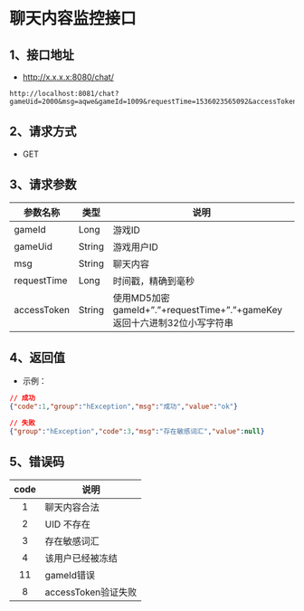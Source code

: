 # 聊天内容监控接口

## 1、接口地址
* http://x.x.x.x:8080/chat/

```
http://localhost:8081/chat?gameUid=2000&msg=aqwe&gameId=1009&requestTime=1536023565092&accessToken=5a688135eb4f09ae411affb9ae83c495
```

## 2、请求方式
* GET

## 3、请求参数

| 参数名称 | 类型 | 说明 |
| ----- | ----- | ----- |
| gameId | Long | 游戏ID |
| gameUid | String | 游戏用户ID |
| msg | String | 聊天内容 |
| requestTime | Long | 时间戳，精确到毫秒 |
| accessToken | String | 使用MD5加密 gameId+”.”+requestTime+”.”+gameKey 返回十六进制32位小写字符串 |

## 4、返回值

* 示例：

```json
// 成功
{"code":1,"group":"hException","msg":"成功","value":"ok"}
```
```json
// 失败
{"group":"hException","code":3,"msg":"存在敏感词汇","value":null}
```

## 5、错误码

| code  | 说明 |
| :-----:  | ----- |
| 1  | 聊天内容合法 |
| 2  | UID 不存在 |
| 3  | 存在敏感词汇 |
| 4  | 该用户已经被冻结 |
| 11  | gameId错误 |
| 8  | accessToken验证失败 |
